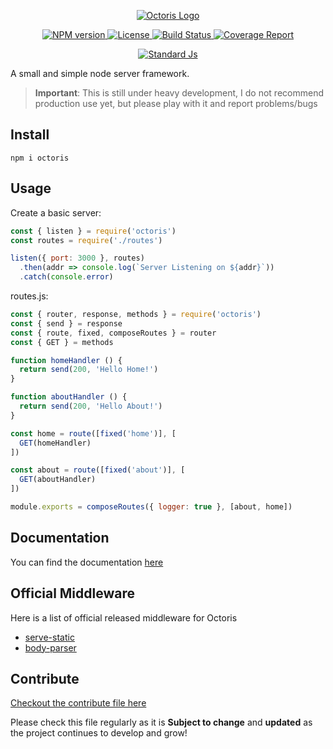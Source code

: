 <p align=center>
  <a href="#" title="Octoris Repo">
    <img alt="Octoris Logo" src="https://user-images.githubusercontent.com/8997380/49382441-6a3a9280-f6e4-11e8-93b0-675e6f77112f.png">
  </a>
</p>

<p align=center>
  <a href="https://npmjs.com/package/octoris">
    <img alt="NPM version" src="https://img.shields.io/npm/v/octoris?style=flat-square" />
  </a>
  <a href="https://npmjs.com/package/octoris">
    <img alt="License" src="https://img.shields.io/npm/l/octoris?style=flat-square" />
  </a>
  <a href="https://app.circleci.com/github/dhershman1/octoris/pipelines">
    <img alt="Build Status" src="https://img.shields.io/circleci/build/github/dhershman1/octoris/master?style=flat-square" />
  </a>
  <a href="https://codecov.io/gh/dhershman1/octoris">
    <img alt="Coverage Report" src="https://img.shields.io/codecov/c/github/dhershman1/octoris?style=flat-square" />
  </a>
</p>

<p align=center>
  <a href="https://github.com/standard/standard">
    <img alt="Standard Js" src="https://cdn.rawgit.com/standard/standard/master/badge.svg">
  </a>
</p>

A small and simple node server framework.

> **Important**: This is still under heavy development, I do not recommend production use yet, but please play with it and report problems/bugs

## Install

```
npm i octoris
```

## Usage

Create a basic server:
```js
const { listen } = require('octoris')
const routes = require('./routes')

listen({ port: 3000 }, routes)
  .then(addr => console.log(`Server Listening on ${addr}`))
  .catch(console.error)
```

routes.js:
```js
const { router, response, methods } = require('octoris')
const { send } = response
const { route, fixed, composeRoutes } = router
const { GET } = methods

function homeHandler () {
  return send(200, 'Hello Home!')
}

function aboutHandler () {
  return send(200, 'Hello About!')
}

const home = route([fixed('home')], [
  GET(homeHandler)
])

const about = route([fixed('about')], [
  GET(aboutHandler)
])

module.exports = composeRoutes({ logger: true }, [about, home])
```

## Documentation

You can find the documentation [here](https://octoris.gitbook.io/octoris)

## Official Middleware

Here is a list of official released middleware for Octoris

- [serve-static](https://github.com/octoris/serve-static)
- [body-parser](https://github.com/octoris/body-parser)

## Contribute

[Checkout the contribute file here](https://github.com/dhershman1/octoris/blob/master/.github/CONTRIBUTING.md)

Please check this file regularly as it is **Subject to change** and **updated** as the project continues to develop and grow!
